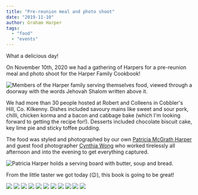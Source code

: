 ```yaml
---
title: "Pre-reunion meal and photo shoot"
date: "2019-11-10"
author: Graham Harper
tags:
  - "food"
  - "events"
---
```


What a delicious day!

On November 10th, 2020 we had a gathering of Harpers for a pre-reunion meal and photo shoot for the Harper Family Cookbook!

![Members of the Harper family serving themselves food, viewed through a doorway with the words Jehovah Shalom written above it.](https://f001.backblazeb2.com/file/harperfamily-media/IMG_1355-683x1024.jpeg)

We had more than 30 people hosted at Robert and Colleens in Cobbler's Hill, Co. Kilkenny. Dishes included savoury mains like sweet and sour pork, chilli, chicken korma and a bacon and cabbage bake (which I'm looking forward to getting the recipe for!). Desserts included chocolate biscuit cake, key lime pie and sticky toffee pudding.

The food was styled and photographed by our own [Patricia McGrath Harper](https://www.facebook.com/patricia.harper.98?fref=gs&__tn__=%2CdK-R-R&eid=ARAKIYKOgWXOwioHkIXawFqipfwfKbhZYyzZ0Lr4l1WRapYAQ5EENuSgmYY2gotltJwYlDYWohtO6jWe&dti=121341441277128&hc_location=group) and guest food photographer [Cynthia Wong](https://www.instagram.com/thetravellingfoodpoet/) who worked tirelessly all afternoon and into the evening to get everything captured.

![Patricia Harper holds a serving board with butter, soup and bread.](https://f001.backblazeb2.com/file/harperfamily-media/IMG_1364-683x1024.jpeg)

From the little taster we got today (😉), this book is going to be great!

[![](https://f001.backblazeb2.com/file/harperfamily-media/IMG_4785-1024x768.jpeg)](https://f001.backblazeb2.com/file/harperfamily-media/IMG_4785-1024x768.jpeg)
[![](https://f001.backblazeb2.com/file/harperfamily-media/IMG_4784-768x1024.jpeg)](https://f001.backblazeb2.com/file/harperfamily-media/IMG_4784-768x1024.jpeg)
[![](https://f001.backblazeb2.com/file/harperfamily-media/IMG_4776-768x1024.jpeg)](https://f001.backblazeb2.com/file/harperfamily-media/IMG_4776-768x1024.jpeg)
[![](https://f001.backblazeb2.com/file/harperfamily-media/IMG_1360-683x1024.jpeg)](https://f001.backblazeb2.com/file/harperfamily-media/IMG_1360-683x1024.jpeg)
[![](https://f001.backblazeb2.com/file/harperfamily-media/IMG_1359-683x1024.jpeg)](https://f001.backblazeb2.com/file/harperfamily-media/IMG_1359-683x1024.jpeg)
[![](https://f001.backblazeb2.com/file/harperfamily-media/IMG_1358-683x1024.jpeg)](https://f001.backblazeb2.com/file/harperfamily-media/IMG_1358-683x1024.jpeg)
[![](https://f001.backblazeb2.com/file/harperfamily-media/IMG_1354-1024x683.jpeg)](https://f001.backblazeb2.com/file/harperfamily-media/IMG_1354-1024x683.jpeg)
[![](https://f001.backblazeb2.com/file/harperfamily-media/IMG_1350-683x1024.jpeg)](https://f001.backblazeb2.com/file/harperfamily-media/IMG_1350-683x1024.jpeg)
[![](https://f001.backblazeb2.com/file/harperfamily-media/IMG_1329-683x1024.jpeg)](https://f001.backblazeb2.com/file/harperfamily-media/IMG_1329-683x1024.jpeg)
[![](https://f001.backblazeb2.com/file/harperfamily-media/IMG_1322-683x1024.jpeg)](https://f001.backblazeb2.com/file/harperfamily-media/IMG_1322-683x1024.jpeg)
[![](https://f001.backblazeb2.com/file/harperfamily-media/IMG_1316-683x1024.jpeg)](https://f001.backblazeb2.com/file/harperfamily-media/IMG_1316-683x1024.jpeg)
